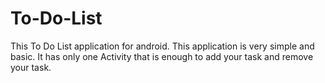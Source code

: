 # To-Do-List
This To Do List application for android. This application is very simple and basic. It has only one Activity that is enough to add your task and remove your task. 
